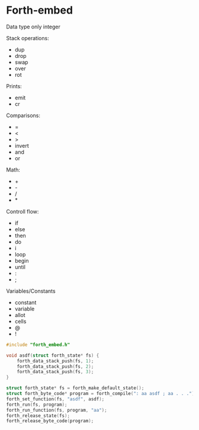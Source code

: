# Forth-embed

Data type only integer

Stack operations:
- dup
- drop
- swap
- over
- rot

Prints:
- emit
- cr

Сomparisons:
- =
- <
- \>
- invert
- and
- or

Math:
- \+
- \-
- /
- \*

 Controll flow:
 - if
 - else
 - then
 - do
 - i
 - loop
 - begin
 - until
 - :
 - ;

Variables/Constants
- constant
- variable
- allot
- cells
- @
- !


```C
#include "forth_embed.h"

void asdf(struct forth_state* fs) {
	forth_data_stack_push(fs, 1);
	forth_data_stack_push(fs, 2);
	forth_data_stack_push(fs, 3);
} 

struct forth_state* fs = forth_make_default_state();
struct forth_byte_code* program = forth_compile(": aa asdf ; aa . . .");
forth_set_function(fs, "asdf", asdf);
forth_run(fs, program);
forth_run_function(fs, program, "aa");
forth_release_state(fs);
forth_release_byte_code(program); 
```
